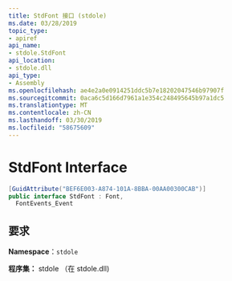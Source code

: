 ```yaml
---
title: StdFont 接口 (stdole)
ms.date: 03/28/2019
topic_type:
- apiref
api_name:
- stdole.StdFont
api_location:
- stdole.dll
api_type:
- Assembly
ms.openlocfilehash: ae4e2a0e0914251ddc5b7e18202047546b97907f
ms.sourcegitcommit: 0aca6c5d166d7961a1e354c248495645b97a1dc5
ms.translationtype: MT
ms.contentlocale: zh-CN
ms.lasthandoff: 03/30/2019
ms.locfileid: "58675609"
---
```

# <a name="stdfont-interface"></a>StdFont Interface

```csharp
[GuidAttribute("BEF6E003-A874-101A-8BBA-00AA00300CAB")]
public interface StdFont : Font, 
  FontEvents_Event
```

## <a name="requirements"></a>要求

**Namespace**：`stdole`

**程序集：** stdole （在 stdole.dll)
